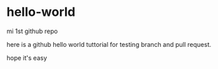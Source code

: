 # hello-world
mi 1st github repo

here is a github hello world tuttorial for testing branch and pull request.

hope it's easy
